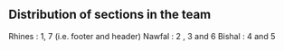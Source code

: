 ## Distribution of sections in the team

Rhines : 1, 7 (i.e. footer and header)
Nawfal : 2 , 3 and 6 
Bishal : 4 and 5 